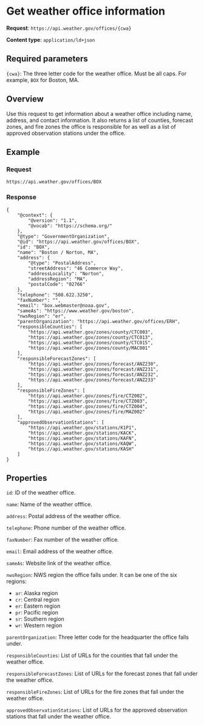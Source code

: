 # Get weather office information
**Request**: `https://api.weather.gov/offices/{cwa}`

**Content type**: `application/ld+json`

## Required parameters

`{cwa}`: The three letter code for the weather office. Must be all caps. For example, `BOX` for Boston, MA.

## Overview

Use this request to get information about a weather office including name, address, and contact information. It also returns a list of counties, forecast zones, and fire zones the office is responsible for as well as a list of approved observation stations under the office.

## Example
### Request
```
https://api.weather.gov/offices/BOX
```

### Response
```
{
    "@context": {
        "@version": "1.1",
        "@vocab": "https://schema.org/"
    },
    "@type": "GovernmentOrganization",
    "@id": "https://api.weather.gov/offices/BOX",
    "id": "BOX",
    "name": "Boston / Norton, MA",
    "address": {
        "@type": "PostalAddress",
        "streetAddress": "46 Commerce Way",
        "addressLocality": "Norton",
        "addressRegion": "MA",
        "postalCode": "02766"
    },
    "telephone": "508.622.3250",
    "faxNumber": "",
    "email": "box.webmaster@noaa.gov",
    "sameAs": "https://www.weather.gov/boston",
    "nwsRegion": "er",
    "parentOrganization": "https://api.weather.gov/offices/ERH",
    "responsibleCounties": [
        "https://api.weather.gov/zones/county/CTC003",
        "https://api.weather.gov/zones/county/CTC013",
        "https://api.weather.gov/zones/county/CTC015",
        "https://api.weather.gov/zones/county/MAC001"  
    ],
    "responsibleForecastZones": [
        "https://api.weather.gov/zones/forecast/ANZ230",
        "https://api.weather.gov/zones/forecast/ANZ231",
        "https://api.weather.gov/zones/forecast/ANZ232",
        "https://api.weather.gov/zones/forecast/ANZ233"
    ],
    "responsibleFireZones": [
        "https://api.weather.gov/zones/fire/CTZ002",
        "https://api.weather.gov/zones/fire/CTZ003",
        "https://api.weather.gov/zones/fire/CTZ004",
        "https://api.weather.gov/zones/fire/MAZ002"
    ],
    "approvedObservationStations": [
        "https://api.weather.gov/stations/K1P1",
        "https://api.weather.gov/stations/KACK",
        "https://api.weather.gov/stations/KAFN",
        "https://api.weather.gov/stations/KAQW",
        "https://api.weather.gov/stations/KASH"
    ]
}
```
## Properties
`id`: ID of the weather office.

`name`: Name of the weather offfice.

`address`: Postal address of the weather office.

`telephone`: Phone number of the weather office.

`faxNumber`: Fax number of the weather office.

`email`: Email address of the weather office.

`sameAs`: Website link of the weather office.

`nwsRegion`: NWS region the office falls under. It can be one of the six regions:
* `ar`: Alaska region
* `cr`: Central region
* `er`: Eastern region
* `pr`: Pacific region
* `sr`: Southern region
* `wr`: Western region

`parentOrganization`: Three letter code for the headquarter the office falls under.

`responsibleCounties`: List of URLs for the counties that fall under the weather office.

`responsibleForecastZones`: List of URLs for the forecast zones that fall under the weather office.

`responsibleFireZones`: List of URLs for the fire zones that fall under the weather office.

`approvedObservationStations`: List of URLs for the approved observation stations that fall under the weather office.